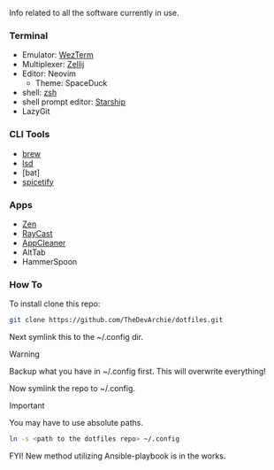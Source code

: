 Info related to all the software currently in use.


### Terminal
  - Emulator: [WezTerm](https://wezfurlong.org/wezterm/index.html)
  - Multiplexer: [Zellij](https://zellij.dev/)
  - Editor: Neovim
    - Theme: SpaceDuck
  - shell: [zsh](https://www.zsh.org/)
  - shell prompt editor: [Starship](https://starship.rs/)
  - LazyGit


### CLI Tools
  - [brew](https://brew.sh/)
  - [lsd](https://github.com/lsd-rs/lsd)
  - [bat]
  - [spicetify](https://spicetify.app/)


### Apps
  - [Zen](https://zen-browser.app/)
  - [RayCast](https://www.raycast.com/)
  - [AppCleaner](https://freemacsoft.net/appcleaner/)
  - AltTab
  - HammerSpoon


### How To
To install clone this repo:
```sh
git clone https://github.com/TheDevArchie/dotfiles.git
```

Next symlink this to the ~/.config dir.
> [!WARNING]
> Backup what you have in ~/.config first. This will overwrite everything!

Now symlink the repo to ~/.config.

> [!IMPORTANT]
> You may have to use absolute paths.

```sh
ln -s <path to the dotfiles repo> ~/.config
```
FYI! New method utilizing Ansible-playbook is in the works.
